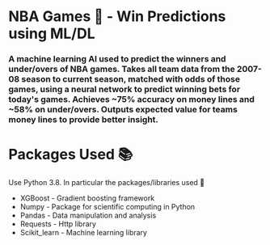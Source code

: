 # NBA Games 🏀 - Win Predictions using ML/DL 
### A machine learning AI used to predict the winners and under/overs of NBA games. Takes all team data from the 2007-08 season to current season, matched with odds of those games, using a neural network to predict winning bets for today's games. Achieves ~75% accuracy on money lines and ~58% on under/overs. Outputs expected value for teams money lines to provide better insight.

# Packages Used 📚
Use Python 3.8. In particular the packages/libraries used 🚀

- XGBoost - Gradient boosting framework
- Numpy - Package for scientific computing in Python
- Pandas - Data manipulation and analysis
- Requests - Http library
- Scikit_learn - Machine learning library
